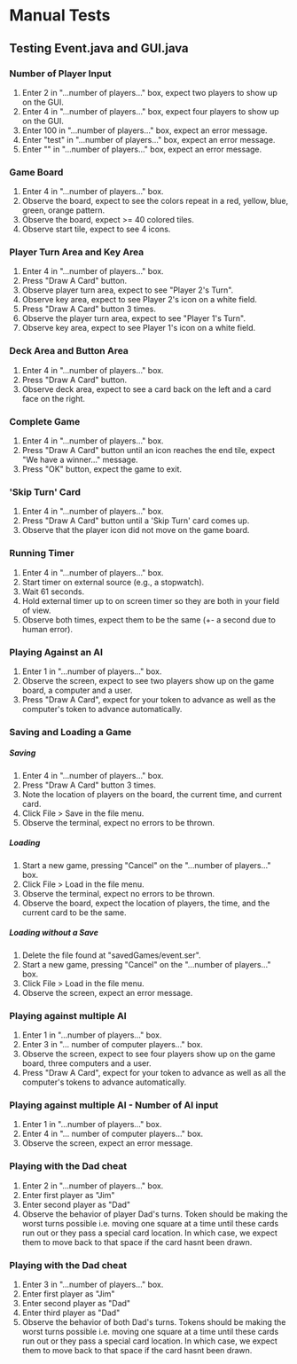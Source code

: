 # Manual Tests

## Testing Event.java and GUI.java

### Number of Player Input
1.	Enter 2 in "...number of players..." box, expect two players to show up on the GUI.
2.	Enter 4 in "...number of players..." box, expect four players to show up on the GUI.
3. 	Enter 100 in "...number of players..." box, expect an error message.
4.	Enter "test" in "...number of players..." box, expect an error message.
5. 	Enter "" in "...number of players..." box, expect an error message.

### Game Board
1.	Enter 4 in "...number of players..." box.
2.	Observe the board, expect to see the colors repeat in a red, yellow, blue, green, orange pattern.
3. 	Observe the board, expect >= 40 colored tiles.
4. 	Observe start tile, expect to see 4 icons.

### Player Turn Area and Key Area
1.	Enter 4 in "...number of players..." box.
2.	Press "Draw A Card" button.
3.	Observe player turn area, expect to see "Player 2's Turn".
5.	Observe key area, expect to see Player 2's icon on a white field.
6.	Press "Draw A Card" button 3 times.
7.	Observe the player turn area, expect to see "Player 1's Turn".
8.	Observe key area, expect to see Player 1's icon on a white field.

### Deck Area and Button Area
1.	Enter 4 in "...number of players..." box.
2.	Press "Draw A Card" button.
3.	Observe deck area, expect to see a card back on the left and a card face on the right.

### Complete Game
1.	Enter 4 in "...number of players..." box.
2.	Press "Draw A Card" button until an icon reaches the end tile, expect "We have a winner..." message.
3. 	Press "OK" button, expect the game to exit.

### 'Skip Turn' Card
1.  Enter 4 in "...number of players..." box.
2.  Press "Draw A Card" button until a 'Skip Turn' card comes up.
3.  Observe that the player icon did not move on the game board.

### Running Timer
1.  Enter 4 in "...number of players..." box.
2.  Start timer on external source (e.g., a stopwatch).
3.  Wait 61 seconds.
4.  Hold external timer up to on screen timer so they are both in your field of view.
5.  Observe both times, expect them to be the same (+- a second due to human error).

### Playing Against an AI
1.  Enter 1 in "...number of players..." box.
2.  Observe the screen, expect to see two players show up on the game board, a computer and a user.
3.  Press "Draw A Card", expect for your token to advance as well as the computer's token to advance automatically. 

### Saving and Loading a Game
##### Saving
1.  Enter 4 in "...number of players..." box.
2.  Press "Draw A Card" button 3 times.
3.  Note the location of players on the board, the current time, and current card.
4.  Click File > Save in the file menu.
5.  Observe the terminal, expect no errors to be thrown.

##### Loading
1.  Start a new game, pressing "Cancel" on the "...number of players..." box.
2.  Click File > Load in the file menu.
3.  Observe the terminal, expect no errors to be thrown.
4.  Observe the board, expect the location of players, the time, and the current card to be the same.

##### Loading without a Save
1.  Delete the file found at "savedGames/event.ser".
2.  Start a new game, pressing "Cancel" on the "...number of players..." box.
3.  Click File > Load in the file menu.
4.  Observe the screen, expect an error message.

### Playing against multiple AI
1. Enter 1 in "...number of players..." box.
2. Enter 3 in "... number of computer players..." box. 
3.  Observe the screen, expect to see four players show up on the game board, three 
    computers and a user.
4.  Press "Draw A Card", expect for your token to advance as well as all the computer's 
    tokens to advance automatically.

### Playing against multiple AI - Number of AI input
1. Enter 1 in "...number of players..." box.
2. Enter 4 in "... number of computer players..." box. 
3. Observe the screen, expect an error message.

### Playing with the Dad cheat
1. Enter 2 in "...number of players..." box.
2. Enter first player as "Jim"
3. Enter second player as "Dad"
4. Observe the behavior of player Dad's turns. Token should be making the worst turns 
   possible i.e. moving one square at a time until these cards run out or they pass a special card location. In which case, we expect them to move back to that space if the card hasnt been drawn.

### Playing with the Dad cheat
1. Enter 3 in "...number of players..." box.
2. Enter first player as "Jim"
3. Enter second player as "Dad"
4. Enter third player as "Dad"
4. Observe the behavior of both Dad's turns. Tokens should be making the worst turns 
   possible i.e. moving one square at a time until these cards run out or they pass a special card location. In which case, we expect them to move back to that space if the card hasnt been drawn.



